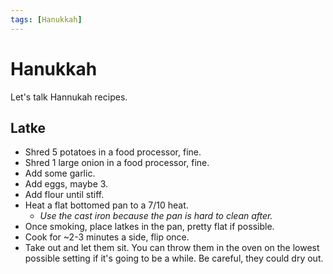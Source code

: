 ```yaml
---
tags: [Hanukkah]
---
```


# Hanukkah

Let's talk Hannukah recipes. 

## Latke

- Shred 5 potatoes in a food processor, fine.
- Shred 1 large onion in a food processor, fine.
- Add some garlic.
- Add eggs, maybe 3.
- Add flour until stiff.
- Heat a flat bottomed pan to a 7/10 heat. 
    - *Use the cast iron because the pan is hard to clean after.* 
- Once smoking, place latkes in the pan, pretty flat if possible. 
- Cook for ~2-3 minutes a side, flip once.
- Take out and let them sit. You can throw them in the oven on the lowest possible setting if it's going to be a while. Be careful, they could dry out. 


